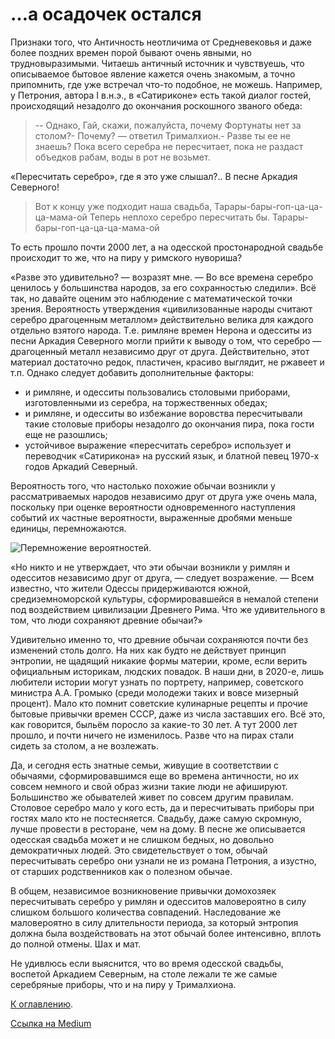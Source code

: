 # …а осадочек остался

Признаки того, что Античность неотличима от Средневековья и даже более поздних времен порой бывают очень явными, но трудновыразимыми. Читаешь античный источник и чувствуешь, что описываемое бытовое явление кажется очень знакомым, а точно припомнить, где уже встречал что-то подобное, не можешь. Например, у Петрония, автора I в.н.э., в «Сатириконе» есть такой диалог гостей, происходящий незадолго до окончания роскошного званого обеда:

> -- Однако, Гай, скажи, пожалуйста, почему Фортунаты нет за столом?- Почему? — ответил Трималхион.- Разве ты ее не знаешь? Пока всего серебра не пересчитает, пока не раздаст объедков рабам, воды в рот не возьмет.

«Пересчитать серебро», где я это уже слышал?.. В песне Аркадия Северного!

> Вот к концу уже подходит наша свадьба,
> Тарары-бары-гоп-ца-ца-ца-мама-ой
> Теперь неплохо серебро пересчитать бы.
> Тарары-бары-гоп-ца-ца-ца-мама-ой

То есть прошло почти 2000 лет, а на одесской простонародной свадьбе происходит то же, что на пиру у римского нувориша?

«Разве это удивительно? — возразят мне. — Во все времена серебро ценилось у большинства народов, за его сохранностью следили». Всё так, но давайте оценим это наблюдение с математической точки зрения. Вероятность утверждения «цивилизованные народы считают серебро драгоценным металлом» действительно велика для каждого отдельно взятого народа. Т.е. римляне времен Нерона и одесситы из песни Аркадия Северного могли прийти к выводу о том, что серебро — драгоценный металл независимо друг от друга. Действительно, этот материал достаточно редок, пластичен, красиво выглядит, не ржавеет и т.п. Однако следует добавить дополнительные факторы:

* и римляне, и одесситы пользовались столовыми приборами, изготовленными из серебра, на торжественных обедах;
* и римляне, и одесситы во избежание воровства пересчитывали такие столовые приборы незадолго до окончания пира, пока гости еще не разошлись;
* устойчивое выражение «пересчитать серебро» использует и переводчик «Сатирикона» на русский язык, и блатной певец 1970-х годов Аркадий Северный.

Вероятность того, что настолько похожие обычаи возникли у рассматриваемых народов независимо друг от друга уже очень мала, поскольку при оценке вероятности одновременного наступления событий их частные вероятности, выраженные дробями меньше единицы, перемножаются.

<img src="probability.png" alt="Перемножение вероятностей.">

«Но никто и не утверждает, что эти обычаи возникли у римлян и одесситов независимо друг от друга, — следует возражение. — Всем известно, что жители Одессы придерживаются южной, средиземноморской культуры, сформировавшейся в немалой степени под воздействием цивилизации Древнего Рима. Что же удивительного в том, что люди сохраняют древние обычаи?»

Удивительно именно то, что древние обычаи сохраняются почти без изменений столь долго. На них как будто не действует принцип энтропии, не щадящий никакие формы материи, кроме, если верить официальным историкам, людских повадок. В наши дни, в 2020-е, лишь любители истории могут узнать по портрету, например, советского министра А.А. Громыко (среди молодежи таких и вовсе мизерный процент). Мало кто помнит советские кулинарные рецепты и прочие бытовые привычки времен СССР, даже из числа заставших его. Всё это, как говорится, быльём поросло за какие-то 30 лет. А тут 2000 лет прошло, и почти ничего не изменилось. Разве что на пирах стали сидеть за столом, а не возлежать.

Да, и сегодня есть знатные семьи, живущие в соответствии с обычаями, сформировавшимся еще во времена античности, но их совсем немного и свой образ жизни такие люди не афишируют. Большинство же обывателей живет по совсем другим правилам. Столовое серебро мало у кого есть, да и пересчитывать приборы при гостях мало кто не постесняется. Свадьбу, даже самую скромную, лучше провести в ресторане, чем на дому. В песне же описывается одесская свадьба может и не слишком бедных, но довольно демократичных людей. Это свидетельствует о том, обычай пересчитывать серебро они узнали не из романа Петрония, а изустно, от старших родственников как о полезном обычае.

В общем, независимое возникновение привычки домохозяек пересчитывать серебро у римлян и одесситов маловероятно в силу слишком большого количества совпадений. Наследование же маловероятно в силу длительности периода, за который энтропия должна была воздействовать на этот обычай более интенсивно, вплоть до полной отмены. Шах и мат.

Не удивлюсь если выяснится, что во время одесской свадьбы, воспетой Аркадием Северным, на столе лежали те же самые серебряные приборы, что и на пиру у Трималхиона.

[К оглавлению](/#toc).

[Ссылка на Medium](https://yababay.medium.com/%D0%B0-%D0%BE%D1%81%D0%B0%D0%B4%D0%BE%D1%87%D0%B5%D0%BA-%D0%BE%D1%81%D1%82%D0%B0%D0%BB%D1%81%D1%8F-9987ec4ce3d7)
